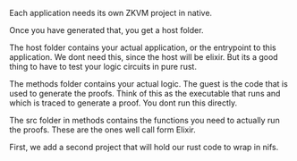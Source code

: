 Each application needs its own ZKVM project in native.

Once you have generated that, you get a host folder.

The host folder contains your actual application, or the entrypoint to this application.
We dont need this, since the host will be elixir. But its a good thing to have to test your logic circuits in pure rust.

The methods folder contains your actual logic. The guest is the code that is used to generate the proofs. Think of this as the executable that runs and which is traced to generate a proof. You dont run this directly.

The src folder in methods contains the functions you need to actually run the proofs. These are the ones well call form Elixir.

First, we add a second project that will hold our rust code to wrap in nifs.